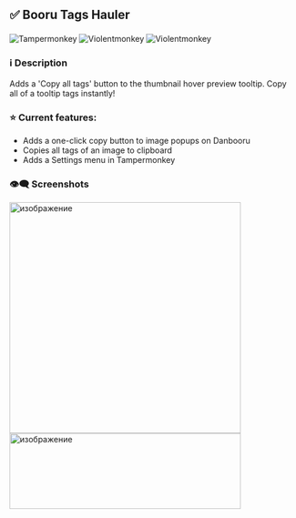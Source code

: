 <h2><p align="left"> ✅ Booru Tags Hauler</p></h2>

![Tampermonkey](https://img.shields.io/badge/Tampermonkey-✔-lightgreen?logo=tampermonkey) ![Violentmonkey](https://img.shields.io/badge/ScriptCat-✔-lightgreen?logo=violentmonkey) ![Violentmonkey](https://img.shields.io/badge/Violentmonkey-✔-lightgreen?logo=violentmonkey)

### ℹ️ Description
Adds a 'Copy all tags' button to the thumbnail hover preview tooltip. Copy all of a tooltip tags instantly!

### ⭐ Current features:
 - Adds a one-click copy button to image popups on Danbooru
 - Copies all tags of an image to clipboard
 - Adds a Settings menu in Tampermonkey

### 👁️‍🗨️ Screenshots
<img height="406" alt="изображение" src="https://github.com/user-attachments/assets/216c6fff-0d62-4a73-80fb-409811dd6a25" />
<img width="406" height="133" alt="изображение" src="https://github.com/user-attachments/assets/b3fde65d-7655-44b6-80b9-8a6c99557323" /> 


